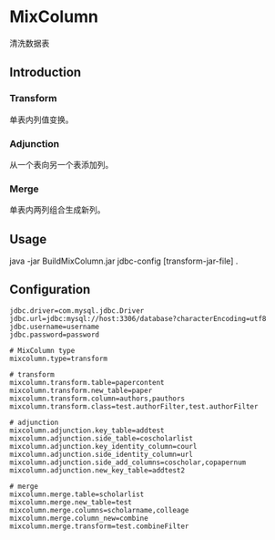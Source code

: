 # MixColumn

清洗数据表

## Introduction

### Transform

单表内列值变换。

### Adjunction

从一个表向另一个表添加列。

### Merge

单表内两列组合生成新列。


## Usage

java -jar BuildMixColumn.jar  jdbc-config  [transform-jar-file] .

## Configuration

```
jdbc.driver=com.mysql.jdbc.Driver
jdbc.url=jdbc:mysql://host:3306/database?characterEncoding=utf8
jdbc.username=username
jdbc.password=password

# MixColumn type
mixcolumn.type=transform

# transform
mixcolumn.transform.table=papercontent
mixcolumn.transform.new_table=paper
mixcolumn.transform.column=authors,pauthors
mixcolumn.transform.class=test.authorFilter,test.authorFilter

# adjunction
mixcolumn.adjunction.key_table=addtest
mixcolumn.adjunction.side_table=coscholarlist
mixcolumn.adjunction.key_identity_column=courl
mixcolumn.adjunction.side_identity_column=url
mixcolumn.adjunction.side_add_columns=coscholar,copapernum
mixcolumn.adjunction.new_key_table=addtest2

# merge
mixcolumn.merge.table=scholarlist
mixcolumn.merge.new_table=test
mixcolumn.merge.columns=scholarname,colleage
mixcolumn.merge.column_new=combine
mixcolumn.merge.transform=test.combineFilter

```
